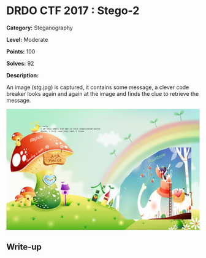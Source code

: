 # DRDO CTF 2017 : Stego-2

**Category:** Steganography

**Level:** Moderate

**Points:** 100

**Solves:** 92

**Description:**

An image (stg.jpg) is captured, it contains some message, a clever code breaker looks again and again at the image and finds the clue to retrieve the message.

![stg.jpg](stg.jpg)

## Write-up
